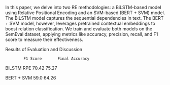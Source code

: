 In this paper, we delve into two RE methodologies: a BiLSTM-based model using Relative Positional Encoding and an SVM-based (BERT + SVM) model. The BiLSTM model captures the sequential dependencies in text. The BERT + SVM model, however, leverages pretrained contextual embeddings to boost relation classification. We train and evaluate both models on the SemEval dataset, applying metrics like accuracy, precision, recall, and F1 score to measure their effectiveness.

Results of Evaluation and Discussion

            F1 Score       Final Accuracy
            
BiLSTM RPE    70.42              75.27

BERT + SVM    59.0               64.26
